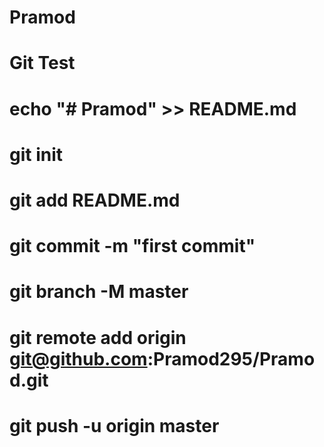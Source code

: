 # Pramod
# Git Test
# echo "# Pramod" >> README.md
# git init
# git add README.md
# git commit -m "first commit"
# git branch -M master
# git remote add origin git@github.com:Pramod295/Pramod.git
# git push -u origin master
